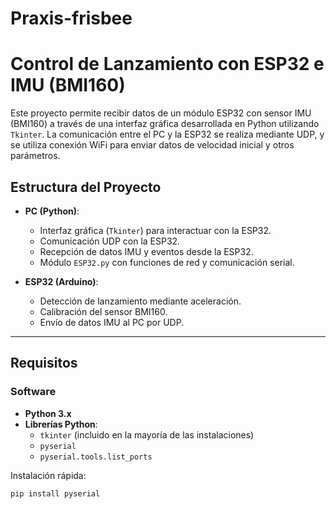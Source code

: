 # Praxis-frisbee
# Control de Lanzamiento con ESP32 e IMU (BMI160)

Este proyecto permite recibir datos de un módulo ESP32 con sensor IMU (BMI160) a través de una interfaz gráfica desarrollada en Python utilizando `Tkinter`. La comunicación entre el PC y la ESP32 se realiza mediante UDP, y se utiliza conexión WiFi para enviar datos de velocidad inicial y otros parámetros.

## Estructura del Proyecto

- **PC (Python)**:
  - Interfaz gráfica (`Tkinter`) para interactuar con la ESP32.
  - Comunicación UDP con la ESP32.
  - Recepción de datos IMU y eventos desde la ESP32.
  - Módulo `ESP32.py` con funciones de red y comunicación serial.

- **ESP32 (Arduino)**:
  - Detección de lanzamiento mediante aceleración.
  - Calibración del sensor BMI160.
  - Envío de datos IMU al PC por UDP.

---

## Requisitos

### Software

- **Python 3.x**
- **Librerías Python**:
  - `tkinter` (incluido en la mayoría de las instalaciones)
  - `pyserial`
  - `pyserial.tools.list_ports`

Instalación rápida:

```bash
pip install pyserial
